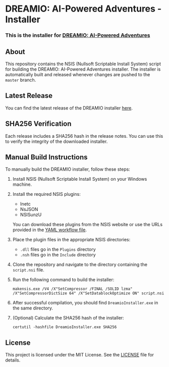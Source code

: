 # DREAMIO: AI-Powered Adventures - Installer

### This is the installer for [DREAMIO: AI-Powered Adventures](https://dreamio.xyz)

## About

This repository contains the NSIS (Nullsoft Scriptable Install System) script for building the DREAMIO: AI-Powered Adventures installer. The installer is automatically built and released whenever changes are pushed to the `master` branch.

## Latest Release

You can find the latest release of the DREAMIO installer [here](https://github.com/SkutteOleg/Dreamio-installer/releases/latest).

## SHA256 Verification

Each release includes a SHA256 hash in the release notes. You can use this to verify the integrity of the downloaded installer.

## Manual Build Instructions

To manually build the DREAMIO installer, follow these steps:

1. Install NSIS (Nullsoft Scriptable Install System) on your Windows machine.

2. Install the required NSIS plugins:
    - Inetc
    - NsJSON
    - NSISunzU

   You can download these plugins from the NSIS website or use the URLs provided in the [YAML workflow file](.github/workflows/nsis-build.yml).

3. Place the plugin files in the appropriate NSIS directories:
    - `.dll` files go in the `Plugins` directory
    - `.nsh` files go in the `Include` directory

4. Clone the repository and navigate to the directory containing the `script.nsi` file.

5. Run the following command to build the installer:
   ```
   makensis.exe /V4 /X"SetCompressor /FINAL /SOLID lzma" /X"SetCompressorDictSize 64" /X"SetDatablockOptimize ON" script.nsi
   ```

6. After successful compilation, you should find `DreamioInstaller.exe` in the same directory.

7. (Optional) Calculate the SHA256 hash of the installer:
   ```
   certutil -hashfile DreamioInstaller.exe SHA256
   ```

## License

This project is licensed under the MIT License. See the [LICENSE](LICENSE) file for details.